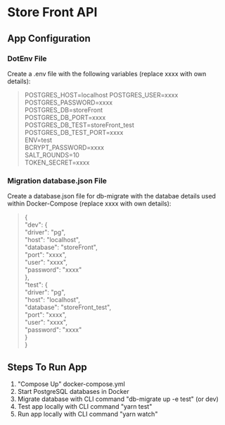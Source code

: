 # Store Front API

## App Configuration

### DotEnv File
Create a .env file with the following variables (replace xxxx with own details):

>POSTGRES_HOST=localhost
>POSTGRES_USER=xxxx<br>
>POSTGRES_PASSWORD=xxxx<br>
>POSTGRES_DB=storeFront<br>
>POSTGRES_DB_PORT=xxxx<br>
>POSTGRES_DB_TEST=storeFront_test<br>
>POSTGRES_DB_TEST_PORT=xxxx<br>
>ENV=test<br>
>BCRYPT_PASSWORD=xxxx<br>
>SALT_ROUNDS=10<br>
>TOKEN_SECRET=xxxx<br>

### Migration database.json File
Create a database.json file for db-migrate with the databae details used within Docker-Compose (replace xxxx with own details):

>{<br>
>  "dev": {<br>
>    "driver": "pg",<br>
>    "host": "localhost",<br>
>    "database": "storeFront",<br>
>    "port": "xxxx",<br>
>    "user": "xxxx",<br>
>    "password": "xxxx"<br>
>  },<br>
>  "test": {<br>
>    "driver": "pg",<br>
>    "host": "localhost",<br>
>    "database": "storeFront_test",<br>
>    "port": "xxxx",<br>
>    "user": "xxxx",<br>
>    "password": "xxxx"<br>
>  }<br>
>}<br>


## Steps To Run App
1. "Compose Up" docker-compose.yml
2. Start PostgreSQL databases in Docker
3. Migrate database with CLI command  "db-migrate up -e test" (or dev)
3. Test app locally with CLI command "yarn test"
4. Run app locally with CLI command "yarn watch"